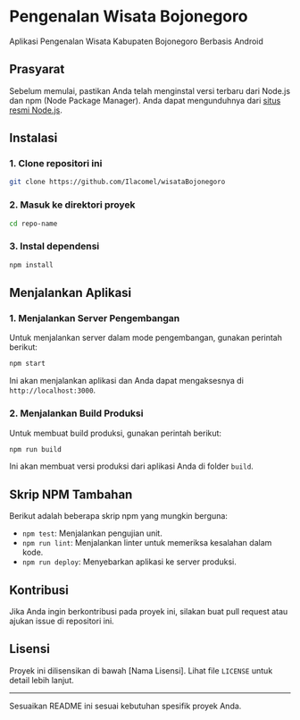 
# Pengenalan Wisata Bojonegoro

Aplikasi Pengenalan Wisata Kabupaten Bojonegoro Berbasis Android

## Prasyarat

Sebelum memulai, pastikan Anda telah menginstal versi terbaru dari Node.js dan npm (Node Package Manager). Anda dapat mengunduhnya dari [situs resmi Node.js](https://nodejs.org/).

## Instalasi

### 1. Clone repositori ini

```bash
git clone https://github.com/Ilacomel/wisataBojonegoro
```

### 2. Masuk ke direktori proyek

```bash
cd repo-name
```

### 3. Instal dependensi

```bash
npm install
```

## Menjalankan Aplikasi

### 1. Menjalankan Server Pengembangan

Untuk menjalankan server dalam mode pengembangan, gunakan perintah berikut:

```bash
npm start
```

Ini akan menjalankan aplikasi dan Anda dapat mengaksesnya di `http://localhost:3000`.

### 2. Menjalankan Build Produksi

Untuk membuat build produksi, gunakan perintah berikut:

```bash
npm run build
```

Ini akan membuat versi produksi dari aplikasi Anda di folder `build`.

## Skrip NPM Tambahan

Berikut adalah beberapa skrip npm yang mungkin berguna:

- `npm test`: Menjalankan pengujian unit.
- `npm run lint`: Menjalankan linter untuk memeriksa kesalahan dalam kode.
- `npm run deploy`: Menyebarkan aplikasi ke server produksi.

## Kontribusi

Jika Anda ingin berkontribusi pada proyek ini, silakan buat pull request atau ajukan issue di repositori ini.

## Lisensi

Proyek ini dilisensikan di bawah [Nama Lisensi]. Lihat file `LICENSE` untuk detail lebih lanjut.

---

Sesuaikan README ini sesuai kebutuhan spesifik proyek Anda.
